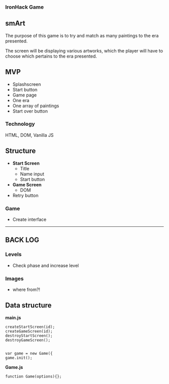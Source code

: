 ### IronHack Game 
## smArt


The purpose of this game is to try and match as many paintings to the era presented. 

The screen will be displaying various artworks, which the player will have to choose which pertains to the era presented. 

## MVP 
* Splashscreen
* Start button
* Game page
* One era
* One array of paintings 
* Start over button 


### Technology
HTML, DOM, Vanilla JS 
## Structure
* __Start Screen__
  * Title
  * Name input
  * Start button
* __Game Screen__
  * DOM
 * Retry button 
### Game
* Create interface
* * *
## BACK LOG

### Levels
* Check phase and increase level

### Images

* where from?!

## Data structure
__main.js__
````
createStartScreen(id);
createGameScreen(id);
destroyStartScreen();
destroyGameScreen();


var game = new Game({
game.init();
````
__Game.js__
````
function Game(options){};


